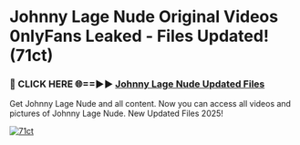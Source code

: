 # Johnny Lage Nude Original Videos 0nlyFans Leaked - Files Updated! (71ct)

<h3>🔴 CLICK HERE 🌐==►► <a href="https://tinyurl.com/yrmya6cz" rel="nofollow">Johnny Lage Nude Updated Files</a></h3>

Get Johnny Lage Nude and all content. Now you can access all videos and pictures of Johnny Lage Nude. New Updated Files 2025!

[![71ct](https://i.imgur.com/FMdXYCs.gif)](https://tinyurl.com/yrmya6cz)
